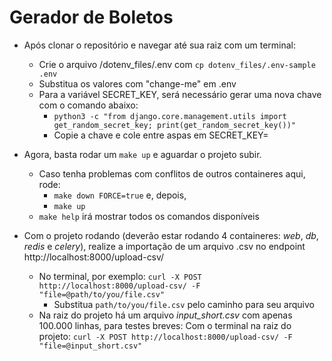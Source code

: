 # Gerador de Boletos

- Após clonar o repositório e navegar até sua raiz com um terminal:
    - Crie o arquivo /dotenv_files/.env com ```cp dotenv_files/.env-sample .env```
    - Substitua os valores com "change-me" em .env
    - Para a variável SECRET_KEY, será necessário gerar uma nova chave com o comando abaixo:
        - ```python3 -c "from django.core.management.utils import get_random_secret_key; print(get_random_secret_key())" ```
        - Copie a chave e cole entre aspas em SECRET_KEY=

- Agora, basta rodar um ```make up``` e aguardar o projeto subir.
    - Caso tenha problemas com conflitos de outros containeres aqui, rode:
        - ```make down FORCE=true``` e, depois,
        - ```make up```
    - ```make help``` irá mostrar todos os comandos disponíveis

- Com o projeto rodando (deverão estar rodando 4 containeres: *web*, *db*, *redis* e *celery*), realize a importação de um arquivo .csv no endpoint http://localhost:8000/upload-csv/
    - No terminal, por exemplo: ```curl -X POST http://localhost:8000/upload-csv/ -F "file=@path/to/you/file.csv"```
        - Substitua ```path/to/you/file.csv``` pelo caminho para seu arquivo
    - Na raiz do projeto há um arquivo *input_short.csv* com apenas 100.000 linhas, para testes breves:
        Com o terminal na raiz do projeto: ```curl -X POST http://localhost:8000/upload-csv/ -F "file=@input_short.csv"```